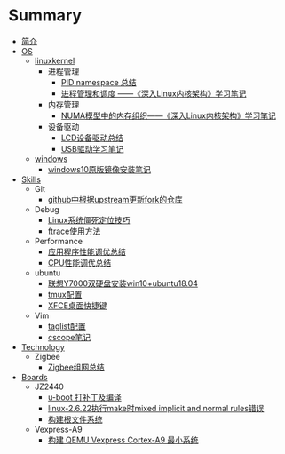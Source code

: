# Summary

* [简介](README.md)
* [OS](os/README.md)
    * [linuxkernel](os/linuxkernel/README.md)
        * 进程管理
            * [PID namespace 总结](os/linuxkernel/sched/pid-namespace-learning.md)
            * [进程管理和调度 ——《深入Linux内核架构》学习笔记](os/linuxkernel/sched/plka-process-manager-and-schedule.md)
        * 内存管理
            * [NUMA模型中的内存组织——《深入Linux内核架构》学习笔记](os/linuxkernel/mm/plka-numa-model.md)
        * 设备驱动
            * [LCD设备驱动总结](os/linuxkernel/driver/lcd.md)
            * [USB驱动学习笔记](os/linuxkernel/driver/usb-note-jz2440-linux2.6.22.md)
    * [windows](os/windows/README.md)
        * [windows10原版镜像安装笔记](os/windows/windows10原版镜像安装笔记.md)
* [Skills](skills/README.md)
    * Git
        * [github中根据upstream更新fork的仓库](skills/git/update-repo-per-upstream.md)
    * Debug
        * [Linux系统僵死定位技巧](skills/debug/linux-haung-task.md)
        * [ftrace使用方法](skills/debug/ftrace-usage.md)
    * Performance
        * [应用程序性能调优总结](skills/performance/app-profiling.md)
        * [CPU性能调优总结](skills/performance/cpu-profiling-summary.md)
    * ubuntu
        * [联想Y7000双硬盘安装win10+ubuntu18.04](skills/ubuntu/install-ubu1804-on-y7000.md)
        * [tmux配置](skills/ubuntu/tmux-configs.md)
        * [XFCE桌面快捷键](skills/ubuntu/xfce-shortcut-keys.md)
    * Vim
        * [taglist配置](skills/vim/taglist.md)
        * [cscope笔记](skills/vim/cscope-notes.md)
* [Technology](tech/README.md)
    * Zigbee
        * [Zigbee组网总结](tech/zigbee/organizing-network.md)
* [Boards](boards/README.md)
    * JZ2440
        * [u-boot 打补丁及编译](boards/jz2440/uboot-patch-build.md)
        * [linux-2.6.22执行make时mixed implicit and normal rules错误](boards/jz2440/linux-2.6.22-make-errors.md)
        * [构建根文件系统](boards/jz2440/build-rootfs.md)
    * Vexpress-A9
        * [构建 QEMU Vexpress Cortex-A9 最小系统](boards/vexpress-a9/build-kernel-rootfs-on-qemu.md)

